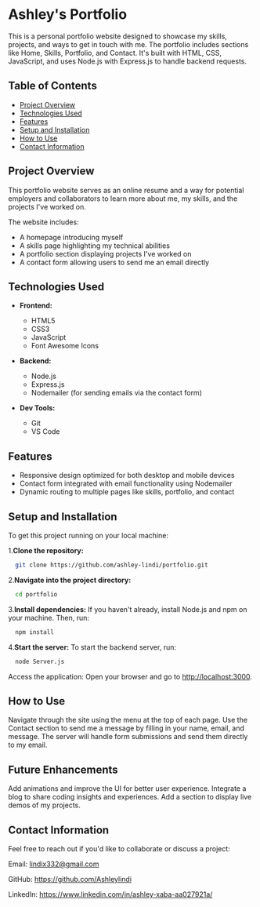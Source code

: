# Ashley's Portfolio

This is a personal portfolio website designed to showcase my skills, projects, and ways to get in touch with me. The portfolio includes sections like Home, Skills, Portfolio, and Contact. It's built with HTML, CSS, JavaScript, and uses Node.js with Express.js to handle backend requests.

## Table of Contents

- [Project Overview](#project-overview)
- [Technologies Used](#technologies-used)
- [Features](#features)
- [Setup and Installation](#setup-and-installation)
- [How to Use](#how-to-use)
- [Contact Information](#contact-information)

## Project Overview

This portfolio website serves as an online resume and a way for potential employers and collaborators to learn more about me, my skills, and the projects I've worked on.

The website includes:

- A homepage introducing myself
- A skills page highlighting my technical abilities
- A portfolio section displaying projects I've worked on
- A contact form allowing users to send me an email directly

## Technologies Used

- **Frontend:**
  - HTML5
  - CSS3
  - JavaScript
  - Font Awesome Icons

- **Backend:**
  - Node.js
  - Express.js
  - Nodemailer (for sending emails via the contact form)

- **Dev Tools:**
  - Git
  - VS Code

## Features

- Responsive design optimized for both desktop and mobile devices
- Contact form integrated with email functionality using Nodemailer
- Dynamic routing to multiple pages like skills, portfolio, and contact

## Setup and Installation

To get this project running on your local machine:

1.**Clone the repository:**

```bash
  git clone https://github.com/ashley-lindi/portfolio.git
```

2.**Navigate into the project directory:**

```bash
  cd portfolio
```

3.**Install dependencies:** If you haven't already, install Node.js and npm on your machine. Then, run:

```bash
  npm install
```

4.**Start the server:** To start the backend server, run:

```bash
  node Server.js
```

Access the application: Open your browser and go to <http://localhost:3000>.

## How to Use

Navigate through the site using the menu at the top of each page.
Use the Contact section to send me a message by filling in your name, email, and message.
The server will handle form submissions and send them directly to my email.

## Future Enhancements

Add animations and improve the UI for better user experience.
Integrate a blog to share coding insights and experiences.
Add a section to display live demos of my projects.

## Contact Information

Feel free to reach out if you'd like to collaborate or discuss a project:

Email: <lindix332@gmail.com>

GitHub: <https://github.com/Ashleylindi>

LinkedIn: <https://www.linkedin.com/in/ashley-xaba-aa027921a/>
